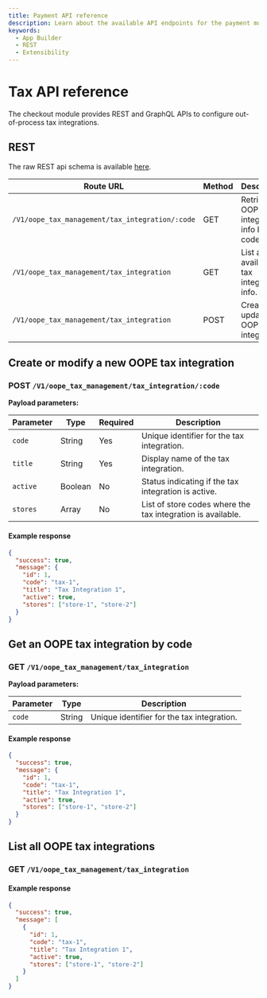 ```yaml
---
title: Payment API reference
description: Learn about the available API endpoints for the payment module in the Adobe Commerce checkout starter kit.
keywords:
  - App Builder
  - REST
  - Extensibility
---
```


# Tax API reference

The checkout module provides REST and GraphQL APIs to configure out-of-process tax integrations.

## REST

The raw REST api schema is available [here](/tax.xml).

| **Route URL**| **Method** | **Description**|
| ----------------------------------------------------------------------------------------------------------------------------------------------- | ---------- | -------------------------------------------- |
| `/V1/oope_tax_management/tax_integration/:code` | GET        | Retrieve an OOPE tax integration info by its code.. |
| `/V1/oope_tax_management/tax_integration`                 | GET        | List all available tax integration info.     |
| `/V1/oope_tax_management/tax_integration`         | POST       | Create or update an OOPE tax integration.     |

## Create or modify a new OOPE tax integration

### POST `/V1/oope_tax_management/tax_integration/:code`


**Payload parameters:**

| Parameter | Type   | Required | Description                               |
| --------- | ------ | -------- | ----------------------------------------- |
| `code`    | String | Yes      | Unique identifier for the tax integration. |
| `title`   | String | Yes      | Display name of the tax integration.       |
| `active`  | Boolean| No       | Status indicating if the tax integration is active. |
| `stores`  | Array  | No       | List of store codes where the tax integration is available. |

<CodeBlock slots="heading, code" repeat="1" languages="json" />


#### Example response

```json
{
  "success": true,
  "message": {
    "id": 1,
    "code": "tax-1",
    "title": "Tax Integration 1",
    "active": true,
    "stores": ["store-1", "store-2"]
  }
}
```

## Get an OOPE tax integration by code

### GET `/V1/oope_tax_management/tax_integration`

**Payload parameters:**

| Parameter | Type   | Description                                 |
| --------- | ------ | ------------------------------------------- |
| `code`    | String | Unique identifier for the tax integration. |

<CodeBlock slots="heading, code" repeat="1" languages="json" />


#### Example response

```json
{
  "success": true,
  "message": {
    "id": 1,
    "code": "tax-1",
    "title": "Tax Integration 1",
    "active": true,
    "stores": ["store-1", "store-2"]
  }
}
```

## List all OOPE tax integrations

### GET `/V1/oope_tax_management/tax_integration`

#### Example response

```json
{
  "success": true,
  "message": [
    {
      "id": 1,
      "code": "tax-1",
      "title": "Tax Integration 1",
      "active": true,
      "stores": ["store-1", "store-2"]
    }
  ]
}
```
